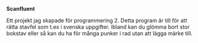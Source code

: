 **Scanfluent**

Ett projekt jag skapade för programmering 2. Detta program är till för att rätta stavfel som t.ex i svenska uppgifter. Ibland kan du glömma bort stor bokstav 
eller så kan du ha för många punker i rad utan att lägga märke till. 
